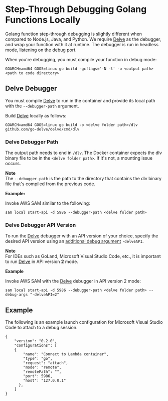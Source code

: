 # Step\-Through Debugging Golang Functions Locally<a name="serverless-sam-cli-using-debugging-golang"></a>

Golang function step\-through debugging is slightly different when compared to Node\.js, Java, and Python\. We require [Delve](https://github.com/go-delve/delve) as the debugger, and wrap your function with it at runtime\. The debugger is run in headless mode, listening on the debug port\.

When you're debugging, you must compile your function in debug mode:

```
GOARCH=amd64 GOOS=linux go build -gcflags='-N -l' -o <output path> <path to code directory>
```

## Delve Debugger<a name="serverless-sam-cli-using-debugging-golang-debugger"></a>

You must compile [Delve](https://github.com/go-delve/delve) to run in the container and provide its local path with the `--debugger-path` argument\.

Build [Delve](https://github.com/go-delve/delve) locally as follows:

```
GOARCH=amd64 GOOS=linux go build -o <delve folder path>/dlv github.com/go-delve/delve/cmd/dlv
```

### Delve Debugger Path<a name="serverless-sam-cli-using-debugging-golang-debugger-path"></a>

The output path needs to end in `/dlv`\. The Docker container expects the dlv binary file to be in the `<delve folder path>`\. If it's not, a mounting issue occurs\.

**Note**  
The `--debugger-path` is the path to the directory that contains the dlv binary file that's compiled from the previous code\.

**Example:**

Invoke AWS SAM similar to the following:

```
sam local start-api -d 5986 --debugger-path <delve folder path>
```

### Delve Debugger API Version<a name="serverless-sam-cli-using-debugging-golang-debugger-api"></a>

To run the [Delve](https://github.com/go-delve/delve) debugger with an API version of your choice, specify the desired API version using an [additional debug argument](serverless-sam-cli-using-debugging-additional-arguments.md) `-delveAPI`\.

**Note**  
For IDEs such as GoLand, Microsoft Visual Studio Code, etc\., it is important to run [Delve](https://github.com/go-delve/delve) in API version **2** mode\.

**Example**

Invoke AWS SAM with the [Delve](https://github.com/go-delve/delve) debugger in API version 2 mode:

```
sam local start-api -d 5986 --debugger-path <delve folder path> --debug-args "-delveAPI=2"
```

## Example<a name="serverless-sam-cli-using-debugging-golang-example"></a>

The following is an example launch configuration for Microsoft Visual Studio Code to attach to a debug session\.

```
{
    "version": "0.2.0",
    "configurations": [
    {
        "name": "Connect to Lambda container",
        "type": "go",
        "request": "attach",
        "mode": "remote",
        "remotePath": "",
        "port": 5986,
        "host": "127.0.0.1"
      },
    ]
}
```